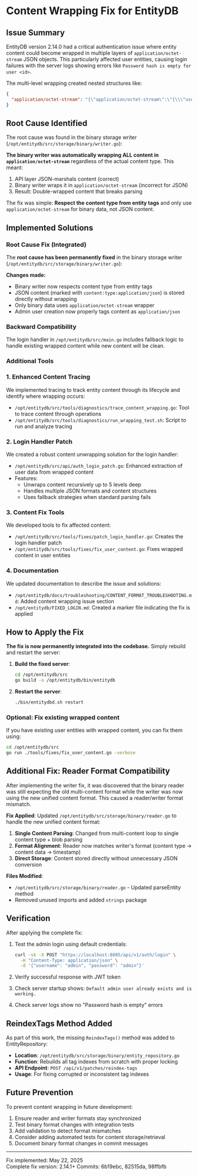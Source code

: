 # Content Wrapping Fix for EntityDB

## Issue Summary

EntityDB version 2.14.0 had a critical authentication issue where entity content could become wrapped in multiple layers of `application/octet-stream` JSON objects. This particularly affected user entities, causing login failures with the server logs showing errors like `Password hash is empty for user <id>`.

The multi-level wrapping created nested structures like:

```json
{
  "application/octet-stream": "{\"application/octet-stream\":\"{\\\"username\\\":\\\"admin\\\",\\\"password_hash\\\":\\\"$2a$10$...\\\"}\"}"
}
```

## Root Cause Identified

The root cause was found in the binary storage writer (`/opt/entitydb/src/storage/binary/writer.go`):

**The binary writer was automatically wrapping ALL content in `application/octet-stream`** regardless of the actual content type. This meant:

1. API layer JSON-marshals content (correct)
2. Binary writer wraps it in `application/octet-stream` (incorrect for JSON)
3. Result: Double-wrapped content that breaks parsing

The fix was simple: **Respect the content type from entity tags** and only use `application/octet-stream` for binary data, not JSON content.

## Implemented Solutions

### Root Cause Fix (Integrated)

The **root cause has been permanently fixed** in the binary storage writer (`/opt/entitydb/src/storage/binary/writer.go`):

**Changes made:**
- Binary writer now respects content type from entity tags
- JSON content (marked with `content:type:application/json`) is stored directly without wrapping
- Only binary data uses `application/octet-stream` wrapper
- Admin user creation now properly tags content as `application/json`

### Backward Compatibility

The login handler in `/opt/entitydb/src/main.go` includes fallback logic to handle existing wrapped content while new content will be clean.

### Additional Tools

### 1. Enhanced Content Tracing

We implemented tracing to track entity content through its lifecycle and identify where wrapping occurs:

- `/opt/entitydb/src/tools/diagnostics/trace_content_wrapping.go`: Tool to trace content through operations
- `/opt/entitydb/src/tools/diagnostics/run_wrapping_test.sh`: Script to run and analyze tracing

### 2. Login Handler Patch

We created a robust content unwrapping solution for the login handler:

- `/opt/entitydb/src/api/auth_login_patch.go`: Enhanced extraction of user data from wrapped content
- Features:
  - Unwraps content recursively up to 5 levels deep
  - Handles multiple JSON formats and content structures
  - Uses fallback strategies when standard parsing fails

### 3. Content Fix Tools

We developed tools to fix affected content:

- `/opt/entitydb/src/tools/fixes/patch_login_handler.go`: Creates the login handler patch
- `/opt/entitydb/src/tools/fixes/fix_user_content.go`: Fixes wrapped content in user entities

### 4. Documentation

We updated documentation to describe the issue and solutions:

- `/opt/entitydb/docs/troubleshooting/CONTENT_FORMAT_TROUBLESHOOTING.md`: Added content wrapping issue section
- `/opt/entitydb/FIXED_LOGIN.md`: Created a marker file indicating the fix is applied

## How to Apply the Fix

**The fix is now permanently integrated into the codebase.** Simply rebuild and restart the server:

1. **Build the fixed server**:
   ```bash
   cd /opt/entitydb/src
   go build -o /opt/entitydb/bin/entitydb
   ```

2. **Restart the server**:
   ```bash
   ./bin/entitydbd.sh restart
   ```

### Optional: Fix existing wrapped content

If you have existing user entities with wrapped content, you can fix them using:

```bash
cd /opt/entitydb/src
go run ./tools/fixes/fix_user_content.go -verbose
```

## Additional Fix: Reader Format Compatibility

After implementing the writer fix, it was discovered that the binary reader was still expecting the old multi-content format while the writer was now using the new unified content format. This caused a reader/writer format mismatch.

**Fix Applied**: Updated `/opt/entitydb/src/storage/binary/reader.go` to handle the new unified content format:

1. **Single Content Parsing**: Changed from multi-content loop to single content type + blob parsing
2. **Format Alignment**: Reader now matches writer's format (content type → content data → timestamp)  
3. **Direct Storage**: Content stored directly without unnecessary JSON conversion

**Files Modified**:
- `/opt/entitydb/src/storage/binary/reader.go` - Updated parseEntity method
- Removed unused imports and added `strings` package

## Verification

After applying the complete fix:

1. Test the admin login using default credentials:
   ```bash
   curl -sk -X POST "https://localhost:8085/api/v1/auth/login" \
     -H "Content-Type: application/json" \
     -d '{"username": "admin", "password": "admin"}'
   ```

2. Verify successful response with JWT token
3. Check server startup shows: `Default admin user already exists and is working.`
4. Check server logs show no "Password hash is empty" errors

## ReindexTags Method Added

As part of this work, the missing `ReindexTags()` method was added to EntityRepository:

- **Location**: `/opt/entitydb/src/storage/binary/entity_repository.go`
- **Function**: Rebuilds all tag indexes from scratch with proper locking
- **API Endpoint**: `POST /api/v1/patches/reindex-tags`
- **Usage**: For fixing corrupted or inconsistent tag indexes

## Future Prevention

To prevent content wrapping in future development:

1. Ensure reader and writer formats stay synchronized
2. Test binary format changes with integration tests
3. Add validation to detect format mismatches
4. Consider adding automated tests for content storage/retrieval
5. Document binary format changes in commit messages

---

Fix implemented: May 22, 2025  
Complete fix version: 2.14.1+
Commits: 6b19ebc, 82515da, 98ffbfb